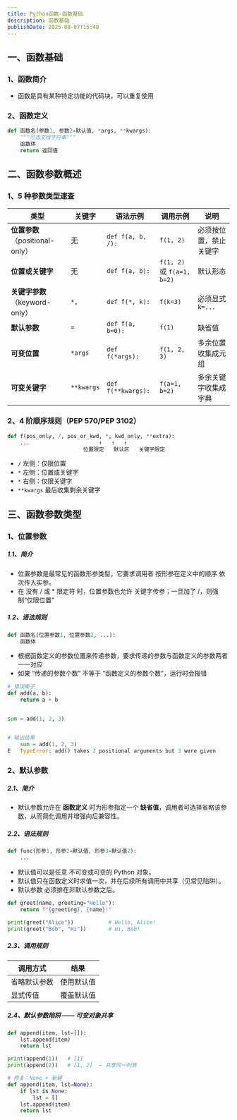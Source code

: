 ```yaml
---
title: Python函数-函数基础
description: 函数基础
publishDate: 2025-08-07T15:48
---
```

## 一、函数基础

### 1、函数简介

* 函数是具有某种特定功能的代码块，可以重复使用

### 2、函数定义

```python
def 函数名(参数1, 参数2=默认值, *args, **kwargs):
    """可选文档字符串"""
    函数体
    return 返回值
```

## 二、函数参数概述

### 1、5 种参数类型速查

| 类型                        | 关键字        | 语法示例               | 调用示例                      | 说明           |
| ------------------------- | ---------- | ------------------ | ------------------------- | ------------ |
| **位置参数**（positional-only） | 无          | `def f(a, b, /):`  | `f(1, 2)`                 | 必须按位置，禁止关键字  |
| **位置或关键字**                | 无          | `def f(a, b):`     | `f(1, 2)` 或 `f(a=1, b=2)` | 默认形态         |
| **关键字参数**（keyword-only）   | `*,`       | `def f(*, k):`     | `f(k=3)`                  | 必须显式 `k=...` |
| **默认参数**                  | `=`        | `def f(a, b=0):`   | `f(1)`                    | 缺省值          |
| **可变位置**                  | `*args`    | `def f(*args):`    | `f(1, 2, 3)`              | 多余位置收集成元组    |
| **可变关键字**                 | `**kwargs` | `def f(**kwargs):` | `f(a=1, b=2)`             | 多余关键字收集成字典   |

### 2、4 阶顺序规则（PEP 570/PEP 3102）

```python
def f(pos_only, /, pos_or_kwd, *, kwd_only, **extra):
    ...                      ↑   ↑   ↑
                        位置限定   默认区   关键字限定
```

* `/` 左侧：仅限位置
* `*` 左侧：位置或关键字
* `*` 右侧：仅限关键字
* `**kwargs` 最后收集剩余关键字

## 三、函数参数类型

### 1、位置参数

##### 1.1、简介

* 位置参数是最常见的函数形参类型，它要求调用者 按形参在定义中的顺序 依次传入实参。
* 在 没有 / 或 * 限定符 时，位置参数也允许 关键字传参；一旦加了 /，则强制“仅限位置”

##### 1.2、语法规则

```python
def 函数名(位置参数1, 位置参数2, ...):
    函数体
```

* 根据函数定义的参数位置来传递参数，要求传递的参数与函数定义的参数两者一一对应
* 如果 “传递的参数个数” 不等于 “函数定义的参数个数”，运行时会报错

```python
# 错误栗子
def add(a, b):
    return a + b


sum = add(1, 2, 3)


# 输出结果
    sum = add(1, 2, 3)
E   TypeError: add() takes 2 positional arguments but 3 were given
```

### 2、默认参数

##### 2.1、简介

* 默认参数允许在 **函数定义** 时为形参指定一个 **缺省值**，调用者可选择省略该参数，从而简化调用并增强向后兼容性。

##### 2.2、语法规则

```python
def func(形参1, 形参2=默认值, 形参3=默认值2):
    ...
```

* 默认值可以是任意 不可变或可变的 Python 对象。
* 默认值只在函数定义时求值一次，并在后续所有调用中共享（见常见陷阱）。
* 默认参数 必须排在非默认参数之后。

```python
def greet(name, greeting="Hello"):
    return f"{greeting}, {name}!"

print(greet("Alice"))           # Hello, Alice!
print(greet("Bob", "Hi"))       # Hi, Bob!
```

##### 2.3、调用规则

| 调用方式   | 结果    |
| ------ | ----- |
| 省略默认参数 | 使用默认值 |
| 显式传值   | 覆盖默认值 |

##### 2.4、默认参数陷阱 —— 可变对象共享

```python
def append(item, lst=[]):
    lst.append(item)
    return lst

print(append(1))   # [1]
print(append(2))   # [1, 2]  ← 共享同一列表

# 修复：None + 新建
def append(item, lst=None):
    if lst is None:
        lst = []
    lst.append(item)
    return lst
```
